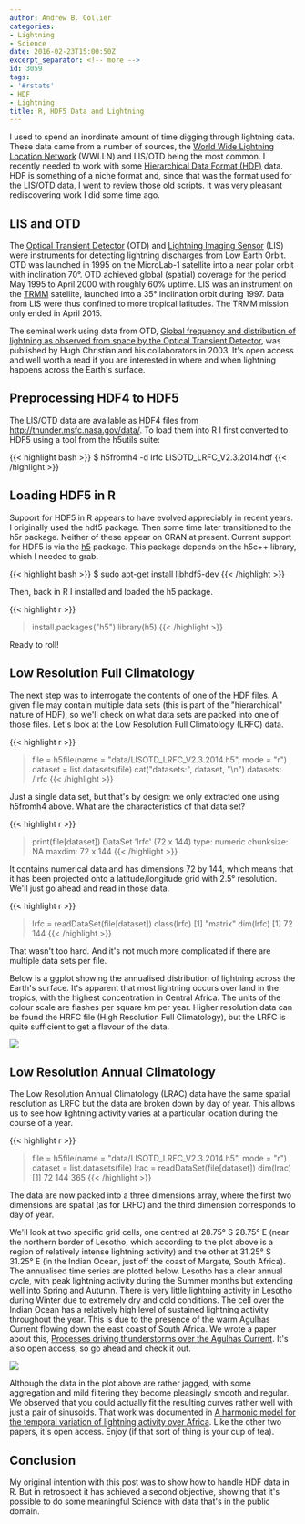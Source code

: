 ```yaml
---
author: Andrew B. Collier
categories:
- Lightning
- Science
date: 2016-02-23T15:00:50Z
excerpt_separator: <!-- more -->
id: 3059
tags:
- '#rstats'
- HDF
- Lightning
title: R, HDF5 Data and Lightning
---
```


I used to spend an inordinate amount of time digging through lightning data. These data came from a number of sources, the [World Wide Lightning Location Network](http://wwlln.net/) (WWLLN) and LIS/OTD being the most common. I recently needed to work with some [Hierarchical Data Format (HDF)](https://en.wikipedia.org/wiki/Hierarchical_Data_Format) data. HDF is something of a niche format and, since that was the format used for the LIS/OTD data, I went to review those old scripts. It was very pleasant rediscovering work I did some time ago.

<!--more-->

## LIS and OTD

The [Optical Transient Detector](http://thunder.msfc.nasa.gov/otd/) (OTD) and [Lightning Imaging Sensor](http://thunder.msfc.nasa.gov/lis/overview_lis_instrument.html) (LIS) were instruments for detecting lightning discharges from Low Earth Orbit. OTD was launched in 1995 on the MicroLab-1 satellite into a near polar orbit with inclination 70&deg;. OTD achieved global (spatial) coverage for the period May 1995 to April 2000 with roughly 60% uptime. LIS was an instrument on the [TRMM](https://en.wikipedia.org/wiki/Tropical_Rainfall_Measuring_Mission) satellite, launched into a 35&deg; inclination orbit during 1997. Data from LIS were thus confined to more tropical latitudes. The TRMM mission only ended in April 2015.

The seminal work using data from OTD, [Global frequency and distribution of lightning as observed from space by the Optical Transient Detector](http://onlinelibrary.wiley.com/doi/10.1029/2002JD002347/abstract), was published by Hugh Christian and his collaborators in 2003. It's open access and well worth a read if you are interested in where and when lightning happens across the Earth's surface.

## Preprocessing HDF4 to HDF5

The LIS/OTD data are available as HDF4 files from <http://thunder.msfc.nasa.gov/data/>. To load them into R I first converted to HDF5 using a tool from the h5utils suite:

{{< highlight bash >}}
$ h5fromh4 -d lrfc LISOTD\_LRFC\_V2.3.2014.hdf
{{< /highlight >}}

## Loading HDF5 in R

Support for HDF5 in R appears to have evolved appreciably in recent years. I originally used the hdf5 package. Then some time later transitioned to the h5r package. Neither of these appear on CRAN at present. Current support for HDF5 is via the [h5](http://cran.mirror.ac.za/web/packages/h5/index.html) package. This package depends on the h5c++ library, which I needed to grab.

{{< highlight bash >}}
$ sudo apt-get install libhdf5-dev
{{< /highlight >}}

Then, back in R I installed and loaded the h5 package.

{{< highlight r >}}
> install.packages("h5")
> library(h5)
{{< /highlight >}}

Ready to roll!

## Low Resolution Full Climatology

The next step was to interrogate the contents of one of the HDF files. A given file may contain multiple data sets (this is part of the "hierarchical" nature of HDF), so we'll check on what data sets are packed into one of those files. Let's look at the Low Resolution Full Climatology (LRFC) data.

{{< highlight r >}}
> file = h5file(name = "data/LISOTD\_LRFC\_V2.3.2014.h5", mode = "r")
> dataset = list.datasets(file)
> cat("datasets:", dataset, "\n")
datasets: /lrfc
{{< /highlight >}}

Just a single data set, but that's by design: we only extracted one using h5fromh4 above. What are the characteristics of that data set?

{{< highlight r >}}
> print(file[dataset])
DataSet 'lrfc' (72 x 144)
type: numeric
chunksize: NA
maxdim: 72 x 144
{{< /highlight >}}

It contains numerical data and has dimensions 72 by 144, which means that it has been projected onto a latitude/longitude grid with 2.5&deg; resolution. We'll just go ahead and read in those data.

{{< highlight r >}}
> lrfc = readDataSet(file[dataset])
> class(lrfc)
[1] "matrix"
> dim(lrfc)
[1] 72 144
{{< /highlight >}}

That wasn't too hard. And it's not much more complicated if there are multiple data sets per file.

Below is a ggplot showing the annualised distribution of lightning across the Earth's surface. It's apparent that most lightning occurs over land in the tropics, with the highest concentration in Central Africa. The units of the colour scale are flashes per square km per year. Higher resolution data can be found the HRFC file (High Resolution Full Climatology), but the LRFC is quite sufficient to get a flavour of the data.

<img src="/img/2016/02/lis-otd-flash-density.png" >

## Low Resolution Annual Climatology

The Low Resolution Annual Climatology (LRAC) data have the same spatial resolution as LRFC but the data are broken down by day of year. This allows us to see how lightning activity varies at a particular location during the course of a year.

{{< highlight r >}}
> file = h5file(name = "data/LISOTD\_LRFC\_V2.3.2014.h5", mode = "r")
> dataset = list.datasets(file)
> lrac = readDataSet(file[dataset])
> dim(lrac)
[1] 72 144 365
{{< /highlight >}}

The data are now packed into a three dimensions array, where the first two dimensions are spatial (as for LRFC) and the third dimension corresponds to day of year.

We'll look at two specific grid cells, one centred at 28.75&deg; S 28.75&deg; E (near the northern border of Lesotho, which according to the plot above is a region of relatively intense lightning activity) and the other at 31.25&deg; S 31.25&deg; E (in the Indian Ocean, just off the coast of Margate, South Africa). The annualised time series are plotted below. Lesotho has a clear annual cycle, with peak lightning activity during the Summer months but extending well into Spring and Autumn. There is very little lightning activity in Lesotho during Winter due to extremely dry and cold conditions. The cell over the Indian Ocean has a relatively high level of sustained lightning activity throughout the year. This is due to the presence of the warm Agulhas Current flowing down the east coast of South Africa. We wrote a paper about this, [Processes driving thunderstorms over the Agulhas Current](http://onlinelibrary.wiley.com/doi/10.1002/jgrd.50238/abstract). It's also open access, so go ahead and check it out.

<img src="/img/2016/02/lis-otd-time-series.png" >

Although the data in the plot above are rather jagged, with some aggregation and mild filtering they become pleasingly smooth and regular. We observed that you could actually fit the resulting curves rather well with just a pair of sinusoids. That work was documented in [A harmonic model for the temporal variation of lightning activity over Africa](http://onlinelibrary.wiley.com/doi/10.1029/2010JD014455/abstract). Like the other two papers, it's open access. Enjoy (if that sort of thing is your cup of tea).

## Conclusion

My original intention with this post was to show how to handle HDF data in R. But in retrospect it has achieved a second objective, showing that it's possible to do some meaningful Science with data that's in the public domain.
